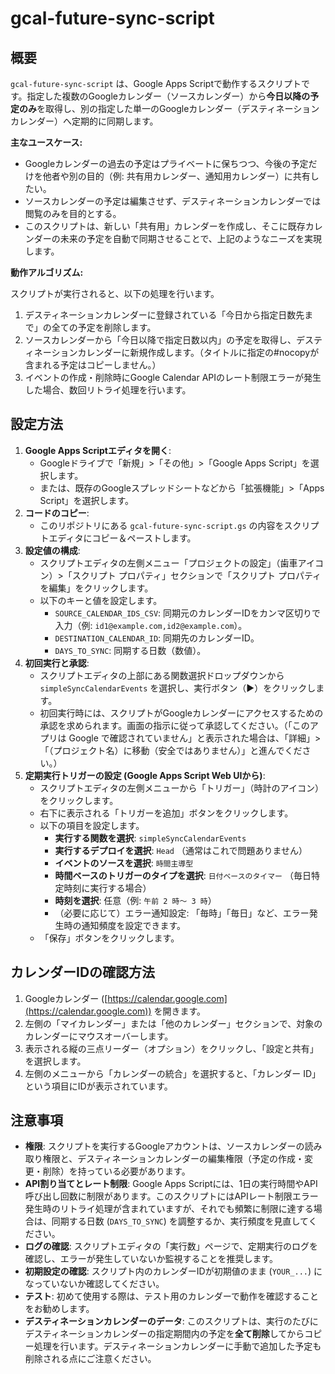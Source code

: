 # gcal-future-sync-script

## 概要

`gcal-future-sync-script` は、Google Apps Scriptで動作するスクリプトです。指定した複数のGoogleカレンダー（ソースカレンダー）から**今日以降の予定のみ**を取得し、別の指定した単一のGoogleカレンダー（デスティネーションカレンダー）へ定期的に同期します。

**主なユースケース:**

* Googleカレンダーの過去の予定はプライベートに保ちつつ、今後の予定だけを他者や別の目的（例: 共有用カレンダー、通知用カレンダー）に共有したい。
* ソースカレンダーの予定は編集させず、デスティネーションカレンダーでは閲覧のみを目的とする。
* このスクリプトは、新しい「共有用」カレンダーを作成し、そこに既存カレンダーの未来の予定を自動で同期させることで、上記のようなニーズを実現します。

**動作アルゴリズム:**

スクリプトが実行されると、以下の処理を行います。
1.  デスティネーションカレンダーに登録されている「今日から指定日数先まで」の全ての予定を削除します。
2.  ソースカレンダーから「今日以降で指定日数以内」の予定を取得し、デスティネーションカレンダーに新規作成します。（タイトルに指定の#nocopyが含まれる予定はコピーしません。）
3.  イベントの作成・削除時にGoogle Calendar APIのレート制限エラーが発生した場合、数回リトライ処理を行います。

## 設定方法

1.  **Google Apps Scriptエディタを開く**:
    * Googleドライブで「新規」>「その他」>「Google Apps Script」を選択します。
    * または、既存のGoogleスプレッドシートなどから「拡張機能」>「Apps Script」を選択します。
2.  **コードのコピー**:
    * このリポジトリにある `gcal-future-sync-script.gs` の内容をスクリプトエディタにコピー＆ペーストします。
3.  **設定値の構成**:
    * スクリプトエディタの左側メニュー「プロジェクトの設定」（歯車アイコン）>「スクリプト プロパティ」セクションで「スクリプト プロパティを編集」をクリックします。
    * 以下のキーと値を設定します。
        * `SOURCE_CALENDAR_IDS_CSV`: 同期元のカレンダーIDをカンマ区切りで入力（例: `id1@example.com,id2@example.com`）。
        * `DESTINATION_CALENDAR_ID`: 同期先のカレンダーID。
        * `DAYS_TO_SYNC`: 同期する日数（数値）。
4.  **初回実行と承認**:
    * スクリプトエディタの上部にある関数選択ドロップダウンから `simpleSyncCalendarEvents` を選択し、実行ボタン（▶）をクリックします。
    * 初回実行時には、スクリプトがGoogleカレンダーにアクセスするための承認を求められます。画面の指示に従って承認してください。（「このアプリは Google で確認されていません」と表示された場合は、「詳細」>「（プロジェクト名）に移動（安全ではありません）」と進んでください。）
5.  **定期実行トリガーの設定 (Google Apps Script Web UIから)**:
    * スクリプトエディタの左側メニューから「トリガー」（時計のアイコン）をクリックします。
    * 右下に表示される「トリガーを追加」ボタンをクリックします。
    * 以下の項目を設定します。
        * **実行する関数を選択**: `simpleSyncCalendarEvents`
        * **実行するデプロイを選択**: `Head` （通常はこれで問題ありません）
        * **イベントのソースを選択**: `時間主導型`
        * **時間ベースのトリガーのタイプを選択**: `日付ベースのタイマー` （毎日特定時刻に実行する場合）
        * **時刻を選択**: 任意（例: `午前 2 時～ 3 時`）
        * （必要に応じて）エラー通知設定: 「毎時」「毎日」など、エラー発生時の通知頻度を設定できます。
    * 「保存」ボタンをクリックします。

## カレンダーIDの確認方法

1.  Googleカレンダー ([https://calendar.google.com](https://calendar.google.com)) を開きます。
2.  左側の「マイカレンダー」または「他のカレンダー」セクションで、対象のカレンダーにマウスオーバーします。
3.  表示される縦の三点リーダー（オプション）をクリックし、「設定と共有」を選択します。
4.  左側のメニューから「カレンダーの統合」を選択すると、「カレンダー ID」という項目にIDが表示されています。

## 注意事項

* **権限**: スクリプトを実行するGoogleアカウントは、ソースカレンダーの読み取り権限と、デスティネーションカレンダーの編集権限（予定の作成・変更・削除）を持っている必要があります。
* **API割り当てとレート制限**: Google Apps Scriptには、1日の実行時間やAPI呼び出し回数に制限があります。このスクリプトにはAPIレート制限エラー発生時のリトライ処理が含まれていますが、それでも頻繁に制限に達する場合は、同期する日数 (`DAYS_TO_SYNC`) を調整するか、実行頻度を見直してください。
* **ログの確認**: スクリプトエディタの「実行数」ページで、定期実行のログを確認し、エラーが発生していないか監視することを推奨します。
* **初期設定の確認**: スクリプト内のカレンダーIDが初期値のまま (`YOUR_...`) になっていないか確認してください。
* **テスト**: 初めて使用する際は、テスト用のカレンダーで動作を確認することをお勧めします。
* **デスティネーションカレンダーのデータ**: このスクリプトは、実行のたびにデスティネーションカレンダーの指定期間内の予定を**全て削除**してからコピー処理を行います。デスティネーションカレンダーに手動で追加した予定も削除される点にご注意ください。

